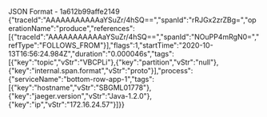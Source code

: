 JSON Format - 
1a612b99affe2149	{"traceId":"AAAAAAAAAAAaYSuZr/4hSQ==","spanId":"rRJGx2zrZBg=","operationName":"produce","references":[{"traceId":"AAAAAAAAAAAaYSuZr/4hSQ==","spanId":"NOuPP4mRgN0=","refType":"FOLLOWS_FROM"}],"flags":1,"startTime":"2020-10-13T16:56:24.984Z","duration":"0.000046s","tags":[{"key":"topic","vStr":"VBCPLi"},{"key":"partition","vStr":"null"},{"key":"internal.span.format","vStr":"proto"}],"process":{"serviceName":"bottom-row-app-1","tags":[{"key":"hostname","vStr":"SBGML01778"},{"key":"jaeger.version","vStr":"Java-1.2.0"},{"key":"ip","vStr":"172.16.24.57"}]}}
